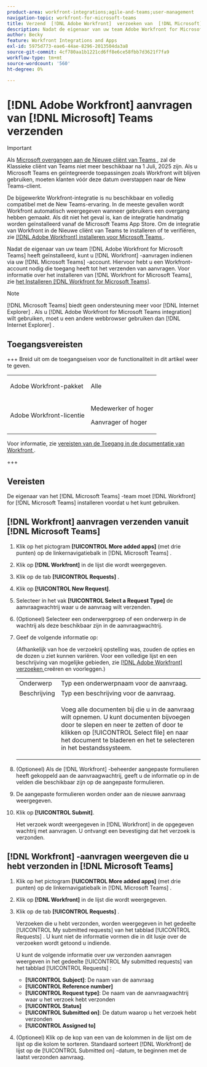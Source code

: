 ```yaml
---
product-area: workfront-integrations;agile-and-teams;user-management
navigation-topic: workfront-for-microsoft-teams
title: Verzend  [!DNL Adobe Workfront]  verzoeken van  [!DNL Microsoft]  Teams
description: Nadat de eigenaar van uw team Adobe Workfront for Microsoft Teams heeft geïnstalleerd, kunt u Workfront-aanvragen indienen via uw Microsoft Teams-account. Hiervoor hebt u een Workfront-account nodig die toegang heeft tot het verzenden van aanvragen. Zie Workfront for Microsoft Teams installeren voor meer informatie over het installeren van Workfront voor Microsoft Teams.
author: Becky
feature: Workfront Integrations and Apps
exl-id: 5975d773-eae6-44ae-8296-2013504da3a8
source-git-commit: 4cf780aa1b1221cd6ff8e6ce58fbb7d3621f7fa9
workflow-type: tm+mt
source-wordcount: '560'
ht-degree: 0%

---
```


# [!DNL Adobe Workfront] aanvragen van [!DNL Microsoft] Teams verzenden

>[!IMPORTANT]
>
>Als [ Microsoft overgangen aan de Nieuwe cliënt van Teams ](https://learn.microsoft.com/en-us/microsoftteams/teams-classic-client-end-of-availability), zal de Klassieke cliënt van Teams niet meer beschikbaar na 1 Juli, 2025 zijn. Als u Microsoft Teams en geïntegreerde toepassingen zoals Workfront wilt blijven gebruiken, moeten klanten vóór deze datum overstappen naar de New Teams-client.
>
>De bijgewerkte Workfront-integratie is nu beschikbaar en volledig compatibel met de New Teams-ervaring. In de meeste gevallen wordt Workfront automatisch weergegeven wanneer gebruikers een overgang hebben gemaakt. Als dit niet het geval is, kan de integratie handmatig worden geïnstalleerd vanaf de Microsoft Teams App Store. Om de integratie van Workfront in de Nieuwe cliënt van Teams te installeren of te verifiëren, zie [  [!DNL Adobe Workfront]  installeren voor Microsoft Teams ](/help/quicksilver/workfront-integrations-and-apps/using-workfront-with-microsoft-teams/install-workfront-ms-teams.md).

Nadat de eigenaar van uw team [!DNL Adobe Workfront for Microsoft Teams] heeft geïnstalleerd, kunt u [!DNL Workfront] -aanvragen indienen via uw [!DNL Microsoft Teams] -account. Hiervoor hebt u een Workfront-account nodig die toegang heeft tot het verzenden van aanvragen. Voor informatie over het installeren van [!DNL Workfront for Microsoft Teams], zie [ het Installeren  [!DNL Workfront for Microsoft Teams]](../../workfront-integrations-and-apps/using-workfront-with-microsoft-teams/install-workfront-ms-teams.md).

>[!NOTE]
>
>[!DNL Microsoft Teams] biedt geen ondersteuning meer voor [!DNL Internet Explorer] . Als u [!DNL Adobe Workfront for Microsoft Teams integration] wilt gebruiken, moet u een andere webbrowser gebruiken dan [!DNL Internet Explorer] .




## Toegangsvereisten

+++ Breid uit om de toegangseisen voor de functionaliteit in dit artikel weer te geven.

<table style="table-layout:auto"> 
 <col> 
 <col> 
 <tbody> 
  <tr> 
   <td role="rowheader">Adobe Workfront-pakket</td> 
   <td> <p>Alle</p> </td> 
  </tr> 
  <tr> 
   <td role="rowheader">Adobe Workfront-licentie</td> 
   <td> <p>Medewerker of hoger</p>
   <p>Aanvrager of hoger</p> </td> 
  </tr> 
 </tbody> 
</table>

Voor informatie, zie [ vereisten van de Toegang in de documentatie van Workfront ](/help/quicksilver/administration-and-setup/add-users/access-levels-and-object-permissions/access-level-requirements-in-documentation.md).

+++

## Vereisten

De eigenaar van het [!DNL Microsoft Teams] -team moet [!DNL Workfront] for [!DNL Microsoft Teams] installeren voordat u het kunt gebruiken.

## [!DNL Workfront] aanvragen verzenden vanuit [!DNL Microsoft Teams]

1. Klik op het pictogram **[!UICONTROL More added apps]** (met drie punten) op de linkernavigatiebalk in [!DNL Microsoft Teams] .

1. Klik op **[!DNL Workfront]** in de lijst die wordt weergegeven.
1. Klik op de tab **[!UICONTROL Requests]** .
1. Klik op **[!UICONTROL New Request]**.
1. Selecteer in het vak **[!UICONTROL Select a Request Type]** de aanvraagwachtrij waar u de aanvraag wilt verzenden.
1. (Optioneel) Selecteer een onderwerpgroep of een onderwerp in de wachtrij als deze beschikbaar zijn in de aanvraagwachtrij.
1. Geef de volgende informatie op:

   (Afhankelijk van hoe de verzoekrij opstelling was, zouden de opties en de dozen u ziet kunnen variëren. Voor een volledige lijst en een beschrijving van mogelijke gebieden, zie [  [!DNL Adobe Workfront]  verzoeken ](../../manage-work/requests/create-requests/create-submit-requests.md) creëren en voorleggen.)

   <table style="table-layout:auto"> 
    <col> 
    <col> 
    <tbody> 
     <tr> 
      <td role="rowheader">Onderwerp</td> 
      <td>Typ een onderwerpnaam voor de aanvraag.</td> 
     </tr> 
     <tr> 
      <td role="rowheader">Beschrijving</td> 
      <td>Typ een beschrijving voor de aanvraag.</td> 
     </tr> 
     <tr> 
      <td role="rowheader"> </td> 
      <td> <p>Voeg alle documenten bij die u in de aanvraag wilt opnemen. U kunt documenten bijvoegen door te slepen en neer te zetten of door te klikken op [!UICONTROL Select file] en naar het document te bladeren en het te selecteren in het bestandssysteem.</p> </td> 
     </tr> 
    </tbody> 
   </table>

1. (Optioneel) Als de [!DNL Workfront] -beheerder aangepaste formulieren heeft gekoppeld aan de aanvraagwachtrij, geeft u de informatie op in de velden die beschikbaar zijn op de aangepaste formulieren.
1. De aangepaste formulieren worden onder aan de nieuwe aanvraag weergegeven.
1. Klik op **[!UICONTROL Submit]**.

   Het verzoek wordt weergegeven in [!DNL Workfront] in de opgegeven wachtrij met aanvragen. U ontvangt een bevestiging dat het verzoek is verzonden.

## [!DNL Workfront] -aanvragen weergeven die u hebt verzonden in [!DNL Microsoft Teams]

1. Klik op het pictogram **[!UICONTROL More added apps]** (met drie punten) op de linkernavigatiebalk in [!DNL Microsoft Teams] .

1. Klik op **[!DNL Workfront]** in de lijst die wordt weergegeven.
1. Klik op de tab **[!UICONTROL Requests]** .

   Verzoeken die u hebt verzonden, worden weergegeven in het gedeelte [!UICONTROL My submitted requests] van het tabblad [!UICONTROL Requests] . U kunt niet de informatie vormen die in dit lusje over de verzoeken wordt getoond u indiende.

   U kunt de volgende informatie over uw verzonden aanvragen weergeven in het gedeelte [!UICONTROL My submitted requests] van het tabblad [!UICONTROL Requests] :

   * **[!UICONTROL Subject]**: De naam van de aanvraag
   * **[!UICONTROL Reference number]**
   * **[!UICONTROL Request type]**: De naam van de aanvraagwachtrij waar u het verzoek hebt verzonden
   * **[!UICONTROL Status]**
   * **[!UICONTROL Submitted on]**: De datum waarop u het verzoek hebt verzonden
   * **[!UICONTROL Assigned to]**

1. (Optioneel) Klik op de kop van een van de kolommen in de lijst om de lijst op die kolom te sorteren. Standaard sorteert [!DNL Workfront] de lijst op de [!UICONTROL Submitted on] -datum, te beginnen met de laatst verzonden aanvraag.
